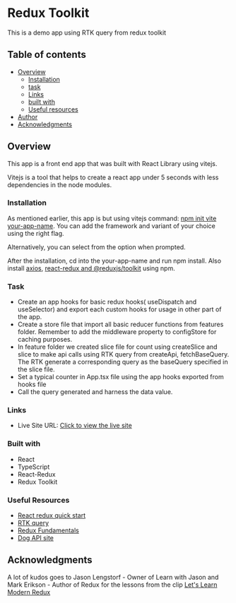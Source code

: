 # Redux Toolkit

This is a demo app using RTK query from redux toolkit

## Table of contents

- [Overview](#overview)
  - [Installation](#installation)
  - [task](#task)
  - [Links](#links)
  - [built with](#built-with)
  - [Useful resources](#useful-resources)
- [Author](#author)
- [Acknowledgments](#acknowledgments)

## Overview
This app is a front end app that was built with React Library using vitejs.

Vitejs is a tool that helps to create a react app under 5 seconds with less dependencies in the node modules.

### Installation
As mentioned earlier, this app is but using vitejs command: [npm init vite your-app-name](https://github.com/vitejs/create-vite-app). 
You can add the framework and variant of your choice using the right flag. 

Alternatively, you can select from the option when prompted.

After the installation, cd into the your-app-name and run npm install. Also install [axios](https://axios-http.com/docs/intro), [react-redux and @reduxjs/toolkit](https://react-redux.js.org/tutorials/quick-start) using npm.


### Task
- Create an app hooks for basic redux hooks( useDispatch and useSelector) and export each custom hooks for usage in other part of the app.
- Create a store file that import all basic reducer functions from features folder. Remember to add the middleware property to configStore for caching purposes.
- In feature folder we created slice file for count using createSlice and slice to make api calls using RTK query from createApi, fetchBaseQuery. The RTK generate a corresponding query as the baseQuery specified in the slice file.
- Set a typical counter in App.tsx file using the app hooks exported from hooks file
- Call the query generated and harness the data value.

### Links
- Live Site URL: [Click to view the live site](https://redux-rtk-query.netlify.app/)


### Built with
- React
- TypeScript
- React-Redux
- Redux Toolkit

### Useful Resources
- [React redux quick start](https://react-redux.js.org/tutorials/quick-start)
- [RTK query](https://redux-toolkit.js.org/)
- [Redux Fundamentals](https://redux.js.org/tutorials/fundamentals/part-8-modern-redux)
- [Dog API site](https://www.thedogapi.com/)

## Acknowledgments
A lot of kudos goes to Jason Lengstorf - Owner of Learn with Jason and Mark Erikson - Author of Redux for the lessons from the clip [Let's Learn Modern Redux](https://www.learnwithjason.dev/let-s-learn-modern-redux)
